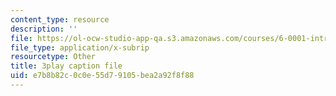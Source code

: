 ```yaml
---
content_type: resource
description: ''
file: https://ol-ocw-studio-app-qa.s3.amazonaws.com/courses/6-0001-introduction-to-computer-science-and-programming-in-python-fall-2016/e7b8b82c0c0e55d79105bea2a92f8f88_goalLDamePE.vtt
file_type: application/x-subrip
resourcetype: Other
title: 3play caption file
uid: e7b8b82c-0c0e-55d7-9105-bea2a92f8f88
---
```

